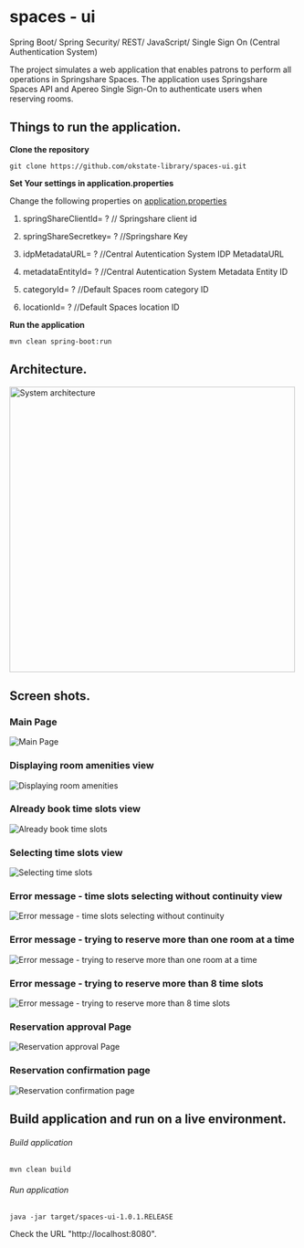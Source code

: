 # spaces - ui

Spring Boot/ Spring Security/ REST/ JavaScript/ Single Sign On (Central Authentication System)

The project simulates a web application that enables patrons to perform all operations in Springshare Spaces. The application uses Springshare Spaces API and Apereo Single Sign-On to authenticate users when reserving rooms.

## Things to run the application.

__Clone the repository__
```
git clone https://github.com/okstate-library/spaces-ui.git
```
__Set Your settings in application.properties__

Change the following properties on [application.properties](../../blob/master/src/main/resources/application.properties)

1. springShareClientId= ? // Springshare client id
2. springShareSecretkey= ? //Springshare Key

3. idpMetadataURL= ? //Central Autentication System IDP MetadataURL
4. metadataEntityId= ? //Central Autentication System Metadata Entity ID

5. categoryId= ? //Default Spaces room category ID
6. locationId= ? //Default Spaces location ID


__Run the application__
```
mvn clean spring-boot:run
```
## Architecture.
<img src="images/architecture.png" alt="System architecture" width="500"/>

## Screen shots.

### Main Page
![Main Page](images/available_rooms.png "Available rooms Page")

### Displaying room amenities view
![Displaying room amenities](images/room_amenities.png "Room amenities display")

### Already book time slots view
![Already book time slots](images/available_rooms_with_already_booked_time_slots.png "Already book time slots")

### Selecting time slots view
![Selecting time slots](images/selecting_time_slots.png "Selecting time slots")

### Error message - time slots selecting without continuity view   
![Error message - time slots selecting without continuity](images/error_message_multiple_time_slots_without_continuity.png "Error message - time slots selecting without continuity")

### Error message - trying to reserve more than one room at a time
![Error message - trying to reserve more than one room at a time](images/error_message_multiple_rooms_in_one_attempt.png "Error message - trying to reserve more than one room at a time")

### Error message - trying to reserve more than 8 time slots
![Error message - trying to reserve more than 8 time slots](images/error_message_8_time_slots_at_once.png "Error message - trying to reserve more than 8 time slots")

### Reservation approval Page
![Reservation approval Page](images/reservation_approval.png "Reservation approval Page")

### Reservation confirmation page
![Reservation confirmation page](images/reservation_confirmation.png "Reservation confirmation page")

## Build application and run on a live environment.

###### Build application
```
mvn clean build
```

###### Run application
```
java -jar target/spaces-ui-1.0.1.RELEASE
```

Check the URL "http://localhost:8080".
